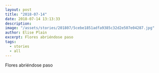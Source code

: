 ```yaml
---
layout: post
title: "2018-07-14"
date: 2018-07-14 13:13:33
description: 
image: "/assets/stories/201807/5cebe1851adfa9385c32d2e507e04287.jpg"
author: Elise Plain
excerpt: Flores abriéndose paso
tags: 
  - stories
  - all
---
```


Flores abriéndose paso
<p></p>
